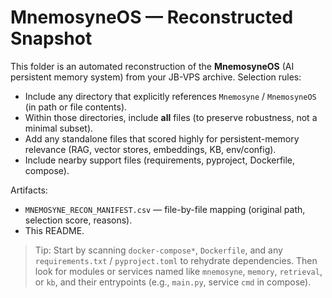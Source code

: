 # MnemosyneOS — Reconstructed Snapshot

This folder is an automated reconstruction of the **MnemosyneOS** (AI persistent memory system) from your JB-VPS archive.
Selection rules:

- Include any directory that explicitly references `Mnemosyne` / `MnemosyneOS` (in path or file contents).
- Within those directories, include **all** files (to preserve robustness, not a minimal subset).
- Add any standalone files that scored highly for persistent-memory relevance (RAG, vector stores, embeddings, KB, env/config).
- Include nearby support files (requirements, pyproject, Dockerfile, compose).

Artifacts:
- `MNEMOSYNE_RECON_MANIFEST.csv` — file-by-file mapping (original path, selection score, reasons).
- This README.

> Tip: Start by scanning `docker-compose*`, `Dockerfile`, and any `requirements.txt` / `pyproject.toml` to rehydrate dependencies.
> Then look for modules or services named like `mnemosyne`, `memory`, `retrieval`, or `kb`, and their entrypoints (e.g., `main.py`, service `cmd` in compose).

